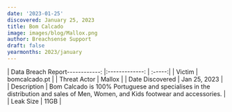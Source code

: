 ```yaml
---
date: '2023-01-25'
discovered: January 25, 2023
title: Bom Calcado
image: images/blog/Mallox.png
author: Breachsense Support
draft: false
yearmonths: 2023/january
---
```


| Data Breach Report------------:     |:-------------:    | :-----:|
| Victim      | bomcalcado.pt      | 
| Threat Actor      | Mallox      | 
| Date Discovered      | Jan 25, 2023      | 
| Description      | Bom Calcado is 100% Portuguese and specialises in the distribution and sales of Men, Women, and Kids footwear and accessories.      | 
| Leak Size      | 11GB      | 

